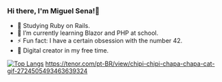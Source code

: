 ### Hi there, I'm Miguel Sena!👋

- 💎 Studying Ruby on Rails.
- 🌱 I’m currently learning Blazor and PHP at school.
- ⚡ Fun fact: I have a certain obsession with the number 42.
- 🎨 Digital creator in my free time.

[![Top Langs](https://github-readme-stats.vercel.app/api/top-langs/?username=senamiguel&layout=pie)](https://github.com/senamiguel/github-readme-stats)
https://tenor.com/pt-BR/view/chipi-chipi-chapa-chapa-cat-gif-2724505493463639324
